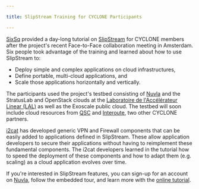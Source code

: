 ```yaml
---

title: SlipStream Training for CYCLONE Participants

---
```


[SixSq](http://sixsq.com/) provided a day-long tutorial on
[SlipStream](http://sixsq.com/products/slipstream/) for CYCLONE
members after the project's recent Face-to-Face collaboration meeting
in Amsterdam.  Six people took advantage of the training and learned
about how to use SlipStream to:

 * Deploy simple and complex applications on cloud infrastructures, 
 * Define portable, multi-cloud applications, and
 * Scale those applications horizontally and vertically.

The participants used the project's testbed consisting of
[Nuvla](https://nuv.la/) and the StratusLab and OpenStack clouds at
the [Laboratoire de l'Accélérateur Linear
(LAL)](http://www.lal.in2p3.fr/) as well as the Exoscale public
cloud. The testbed will soon include cloud resources from
[QSC](https://www.qsc.de/de/) and
[Interoute](http://www.interoute.com), two other CYCLONE partners.

[i2cat](http://www.i2cat.net/en) has developed generic VPN and
Firewall components that can be easily added to applications defined
in SlipStream.  These allow application developers to secure their
applications without having to reimplement these fundamental
components.  The i2cat developers learned in the tutorial how to speed
the deployment of these components and how to adapt them
(e.g. scaling) as a cloud application evolves over time.

If you're interested in SlipStream features, you can sign-up for an
account on [Nuvla](https://nuv.la), follow the embedded tour, and
learn more with the [online
tutorial](http://ssdocs.sixsq.com/en/latest/advanced_tutorial/index.html).
